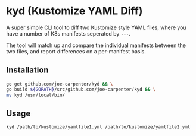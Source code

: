 # kyd (Kustomize YAML Diff)
A super simple CLI tool to diff two Kustomize style YAML files, where you have a number of K8s manifests seperated by `---`.

The tool will match up and compare the individual manifests between the two files, and report differences on a per-manifest basis.

## Installation

```bash
go get github.com/joe-carpenter/kyd && \
go build ${GOPATH}/src/github.com/joe-carpenter/kyd && \
mv kyd /usr/local/bin/
```

## Usage

```bash
kyd /path/to/kustomize/yamlfile1.yml /path/to/kustomize/yamlfile2.yml
```